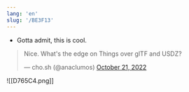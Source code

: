 ```yaml
---
lang: 'en'
slug: '/BE3F13'
---
```


- Gotta admit, this is cool.

<blockquote class="twitter-tweet"><p lang="en" dir="ltr">Nice. What&#39;s the edge on Things over glTF and USDZ?</p>&mdash; cho.sh (@anaclumos) <a href="https://twitter.com/anaclumos/status/1583597674342686720?ref_src=twsrc%5Etfw">October 21, 2022</a></blockquote> <script async src="https://platform.twitter.com/widgets.js" charset="utf-8"></script>

![[D765C4.png]]
